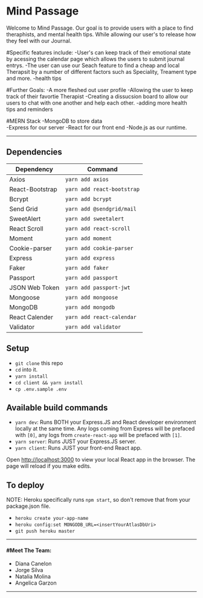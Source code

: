 # Mind Passage

Welcome to Mind Passage. Our goal is to provide users with a place to find theraphists, and mental health tips. While allowing our user's to release how they feel with our Journal.

#Specific features include:
-User's can keep track of their emotional state by acessing the calendar page which allows the users to submit journal entrys.
-The user can use our Seach feature to find a cheap and local Therapsit by a number of different factors such as Speciality, Treament type and more.
-health tips

#Further Goals:
-A more fleshed out user profile
-Allowing the user to keep track of their favortie Therapist
-Creating a dissucsion board to allow our users to chat with one another and help each other.
-adding more health tips and reminders

#MERN Stack
-MongoDB to store data  
-Express for our server
-React for our front end
-Node.js as our runtime.

---

## Dependencies

| Dependency      | Command                    |
| --------------- | -------------------------- |
| Axios           | `yarn add axios`           |
| React-Bootstrap | `yarn add react-bootstrap` |
| Bcrypt          | `yarn add bcrypt`          |
| Send Grid       | `yarn add @sendgrid/mail`  |
| SweetAlert      | `yarn add sweetalert`      |
| React Scroll    | `yarn add react-scroll`    |
| Moment          | `yarn add moment`          |
| Cookie-parser   | `yarn add cookie-parser`   |
| Express         | `yarn add express`         |
| Faker           | `yarn add faker`           |
| Passport        | `yarn add passport`        |
| JSON Web Token  | `yarn add passport-jwt`    |
| Mongoose        | `yarn add mongoose`        |
| MongoDB         | `yarn add mongodb`         |
| React Calender  | `yarn add react-calendar`  |
| Validator       | `yarn add validator`       |

## Setup

- `git clone` this repo
- `cd` into it.
- `yarn install`
- `cd client && yarn install`
- `cp .env.sample .env`

## Available build commands

- `yarn dev`: Runs BOTH your Express.JS and React developer environment locally at the same time. Any logs coming from Express will be prefaced with `[0]`, any logs from `create-react-app` will be prefaced with `[1]`.
- `yarn server`: Runs JUST your Express.JS server.
- `yarn client`: Runs JUST your front-end React app.

Open [http://localhost:3000](http://localhost:3000) to view your local React app in the browser. The page will reload if you make edits.

## To deploy

NOTE: Heroku specifically runs `npm start`, so don't remove that from your package.json file.

- `heroku create your-app-name`
- `heroku config:set MONGODB_URL=<insertYourAtlasDbUri>`
- `git push heroku master`

---

#### #Meet The Team:

- Diana Canelon
- Jorge Silva
- Natalia Molina
- Angelica Garzon

---
